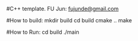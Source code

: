 #C++ template.
FU Jun: fujunde@gmail.com

#How to build:
mkdir build
cd build
cmake ..
make

#How to Run:
cd build
./main